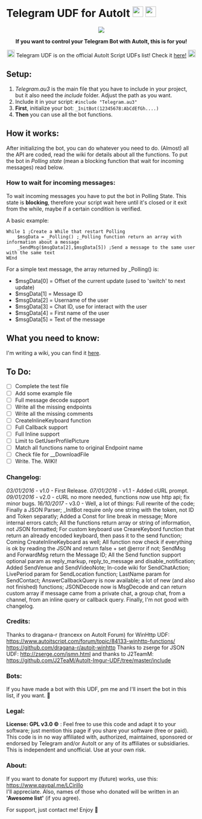 # Telegram UDF for AutoIt <img src="https://s30.postimg.org/h95ulyoap/telegram_icon.png" width="28"> <img src="https://s27.postimg.org/3oe3w5l4j/autoit_icon.png" width="28">

<p align="center">
  <img src="https://s27.postimg.org/8nstpg3v7/Def_Banner.png"><br>
</p>
<p align="center">
<b>If you want to control your Telegram Bot with AutoIt, this is for you!</b><br>
</p>
<p align="center">
  <img src="http://icons.iconarchive.com/icons/paomedia/small-n-flat/1024/star-icon.png" width="20">
  Telegram UDF is on the official AutoIt Script UDFs list! Check it <a href="https://www.autoitscript.com/wiki/User_Defined_Functions#Social_Media_and_other_Website_API">here!</a></b>
  <img src="http://icons.iconarchive.com/icons/paomedia/small-n-flat/1024/star-icon.png" width="20">
</p>

## Setup:

1. _Telegram.au3_ is the main file that you have to include in your project, but it also need the _include_ folder. Adjust the path as you want.
2. Include it in your script: `#include "Telegram.au3"`
3. **First**, initialize your bot: `_InitBot(12345678:AbCdEfGh....)`
4. **Then** you can use all the bot functions.

## How it works:
After initializing the bot, you can do whatever you need to do. (Almost) all the API are coded, read the wiki for details about all the functions. To put the bot in _Polling state_ (mean a blocking function that wait for incoming messages) read below.

### How to wait for incoming messages:

To wait incoming messages you have to put the bot in Polling State. This state is **blocking**, therefore your script wait here until it's closed or it exit from the while, maybe if a certain condition is verified.

A basic example:

```autoit
While 1 ;Create a While that restart Polling
	$msgData = _Polling() ;_Polling function return an array with information about a message
	_SendMsg($msgData[2],$msgData[5]) ;Send a message to the same user with the same text
WEnd
```
For a simple text message, the array returned by _Polling() is:
*	$msgData[0] = Offset of the current update (used to 'switch' to next update)
*	$msgData[1] = Message ID
*	$msgData[2] = Username of the user
*	$msgData[3] = Chat ID, use for interact with the user
*	$msgData[4] = First name of the user
*	$msgData[5] = Text of the message
	
## What you need to know:
I'm writing a wiki, you can find it [here](https://github.com/xLinkOut/telegram-udf-autoit/wiki).

## To Do:

- [ ] Complete the test file
- [ ] Add some example file
- [ ] Full message decode support
- [ ] Write all the missing endpoints
- [ ] Write all the missing comments
- [ ] CreateInlineKeyboard function
- [ ] Full Callback support
- [ ] Full Inline support
- [ ] Limit to GetUserProfilePicture
- [ ] Match all functions name to original Endpoint name
- [ ] Check file for \_\_DownloadFile
- [ ] Write. The. WIKI!

### Changelog:
_03/01/2016_ - v1.0 - First Release.
_07/01/2016_ - v1.1 - Added cURL prompt.
_09/01/2016_ - v2.0 - cURL no more needed, functions now use http api; fix minor bugs.
_16/10/2017_ - v3.0 - Well, a lot of things: Full rewrite of the code; Finally a JSON Parser; _InitBot require only one string with the token, not ID and Token separatly; Added a Const for line break in message; More internal errors catch; All the functions return array or string of information, not JSON formatted; For custom keyboard use CreareKeybord function that return an already encoded keyboard, then pass it to the send function; Coming CreateInlineKeyboard as well; All function now check if everything is ok by reading the JSON and return false + set @error if not; SendMsg and ForwardMsg return the Message ID; All the Send function support optional param as reply\_markup, reply\_to\_message and disable\_notification; Added SendVenue and SendVideoNote; In-code wiki for SendChatAction; LivePeriod param for SendLocation function; LastName param for SendContact; AnswerCallbackQuery is now available; a lot of new (and also not finished) functions; JSONDecode now is MsgDecode and can return custom array if message came from a private chat, a group chat, from a channel, from an inline query or callback query. Finally, I'm not good with changelog.


### Credits:
Thanks to dragana-r (trancexx on AutoIt Forum) for WinHttp UDF:  
	https://www.autoitscript.com/forum/topic/84133-winhttp-functions/  
	https://github.com/dragana-r/autoit-winhttp
Thanks to zserge for JSON UDF: http://zserge.com/jsmn.html
 and thanks to J2TeamM: https://github.com/J2TeaM/AutoIt-Imgur-UDF/tree/master/include


### Bots:
If you have made a bot with this UDF, pm me and I'll insert the bot in this list, if you want. 🚀

### Legal:
**License: GPL v3.0 ©** : Feel free to use this code and adapt it to your software; just mention this page if you share your software (free or paid).  
This code is in no way affiliated with, authorized, maintained, sponsored or endorsed by Telegram and/or AutoIt or any of its affiliates or subsidiaries. This is independent and unofficial. Use at your own risk.

### About:
If you want to donate for support my (future) works, use this: https://www.paypal.me/LCirillo  
I'll appreciate. Also, names of those who donated will be written in an **'Awesome list'** (if you agree).

For support, just contact me! Enjoy 🎉